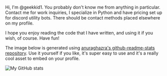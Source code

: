 Hi, I'm @geekkid1. You probably don't know me from anything in particular. Contact me for work inquiries, I specialize in Python and have pricing set up for discord utility bots. There should be contact methods placed elsewhere on my profile.

I hope you enjoy reading the code that I have written, and using it if you wish, of course. Have fun!

The image below is generated using [anuraghazra's github-readme-stats repository](https://github.com/anuraghazra/github-readme-stats). Use it yourself if you like, it's super easy to use and it's a really cool asset to embed on your profile.

![My GitHub stats](https://github-readme-stats.vercel.app/api?username=geekkid1&show_icons=true&theme=radical)
